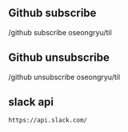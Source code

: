 ## Github subscribe

/github subscribe oseongryu/til

## Github unsubscribe

/github unsubscribe oseongryu/til

## slack api

```
https://api.slack.com/

```

<!-- <img width="700" src="../static/img/slack/001.png"/>
<img width="400" src="../static/img/slack/002.png"/>
<img width="400" src="../static/img/slack/003.png"/>
<img width="400" src="../static/img/slack/004.png"/>
<img width="400" src="../static/img/slack/005.png"/>
<img width="400" src="../static/img/slack/006.png"/>
<img width="700" src="../static/img/slack/007.png"/>
<img width="700" src="../static/img/slack/008.png"/>
<img width="700" src="../static/img/slack/009.png"/>
<img width="700" src="../static/img/slack/010.png"/>
<img width="700" src="../static/img/slack/011.png"/>
<img width="700" src="../static/img/slack/012.png"/>
<img width="700" src="../static/img/slack/013.png"/>
<img width="700" src="../static/img/slack/014.png"/>
<img width="700" src="../static/img/slack/015.png"/>
<img width="700" src="../static/img/slack/016.png"/>
<img width="700" src="../static/img/slack/017.png"/> -->

